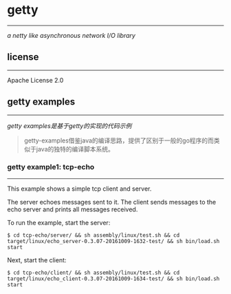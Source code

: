 # getty #
---
*a netty like asynchronous network I/O library*

## license ##
---
Apache License 2.0

## getty examples ##
---
*getty examples是基于getty的实现的代码示例*

> getty-examples借鉴java的编译思路，提供了区别于一般的go程序的而类似于java的独特的编译脚本系统。

### getty example1: tcp-echo ###
---

This example shows a simple tcp client and server.

The server echoes messages sent to it. The client sends messages to the echo server
and prints all messages received.

To run the example, start the server:

    $ cd tcp-echo/server/ && sh assembly/linux/test.sh && cd target/linux/echo_server-0.3.07-20161009-1632-test/ && sh bin/load.sh start

Next, start the client:

    $ cd tcp-echo/client/ && sh assembly/linux/test.sh && cd target/linux/echo_client-0.3.07-20161009-1634-test/ && sh bin/load.sh start

